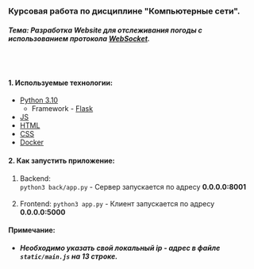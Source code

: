 ### Курсовая работа по дисциплине "Компьютерные сети".

#### *Тема: Разработка Website для отслеживания погоды с использованием протокола [WebSocket](https://ru.wikipedia.org/wiki/WebSocket).*
<br></br>
#### 1. **Используемые технологии:**
- [Python 3.10](https://ru.wikipedia.org/wiki/Python)
    - Framework - [Flask](https://ru.wikipedia.org/wiki/Flask_(%D0%B2%D0%B5%D0%B1-%D1%84%D1%80%D0%B5%D0%B9%D0%BC%D0%B2%D0%BE%D1%80%D0%BA))
- [JS](https://ru.wikipedia.org/wiki/JavaScript)
- [HTML](https://ru.wikipedia.org/wiki/Html)
- [CSS](https://ru.wikipedia.org/wiki/CSS)
- [Docker](https://ru.wikipedia.org/wiki/Docker)



#### 2. Как запустить приложение:
  1. Backend:<br>
    `python3 back/app.py` - Сервер запускается по адресу **0.0.0.0:8001**
  <br><br>
  2. Frontend:
    `python3 app.py` - Клиент запускается по адресу **0.0.0.0:5000**
    
#### Примечание: 
- ***Необходимо указать свой локальный ip - адрес в файле `static/main.js` на 13 строке.***
